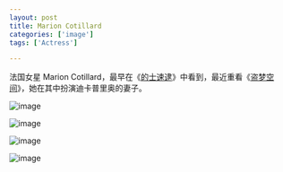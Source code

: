 ```yaml
---
layout: post
title: Marion Cotillard
categories: ['image']
tags: ['Actress']

---
```


法国女星 Marion Cotillard，最早在《[的士速逮](http://movie.douban.com/subject/1294262/)》中看到，最近重看《[盗梦空间](http://movie.douban.com/subject/3541415/)》，她在其中扮演迪卡普里奥的妻子。

![image](../../assets/images/marion-cotillard-02.jpg)

<!--more-->

![image](../../assets/images/marion-cotillard-01.jpg)

![image](../../assets/images/marion-cotillard-03.jpg)

![image](../../assets/images/marion-cotillard-04.jpg)